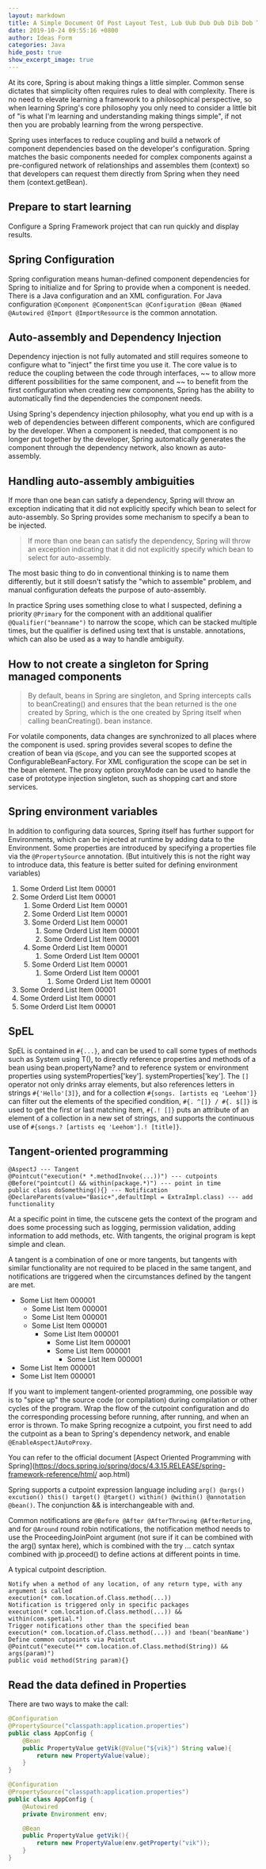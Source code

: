 ```yaml
---
layout: markdown
title: A Simple Document Of Post Layout Test, Lub Uub Dub Dub Dib Dob Tog Dog
date: 2019-10-24 09:55:16 +0800
author: Ideas Form
categories: Java
hide_post: true
show_excerpt_image: true
---
```


At its core, Spring is about making things a little simpler. Common sense dictates that simplicity often requires rules to deal with complexity. There is no need to elevate learning a framework to a philosophical perspective, so when learning Spring's core philosophy you only need to consider a little bit of "is what I'm learning and understanding making things simple", if not then you are probably learning from the wrong perspective.

Spring uses interfaces to reduce coupling and build a network of component dependencies based on the developer's configuration. Spring matches the basic components needed for complex components against a pre-configured network of relationships and assembles them (context) so that developers can request them directly from Spring when they need them (context.getBean).

## Prepare to start learning
Configure a Spring Framework project that can run quickly and display results.

## Spring Configuration
Spring configuration means human-defined component dependencies for Spring to initialize and for Spring to provide when a component is needed. There is a Java configuration and an XML configuration. For Java configuration `@Component @ComponentScan @Configuration @Bean @Named @Autowired @Import @ImportResource` is the common annotation.

## Auto-assembly and Dependency Injection
Dependency injection is not fully automated and still requires someone to configure what to "inject" the first time you use it. The core value is to reduce the coupling between the code through interfaces, ~~ to allow more different possibilities for the same component, and ~~ to benefit from the first configuration when creating new components, Spring has the ability to automatically find the dependencies the component needs.

Using Spring's dependency injection philosophy, what you end up with is a web of dependencies between different components, which are configured by the developer. When a component is needed, that component is no longer put together by the developer, Spring automatically generates the component through the dependency network, also known as auto-assembly.

## Handling auto-assembly ambiguities
If more than one bean can satisfy a dependency, Spring will throw an exception indicating that it did not explicitly specify which bean to select for auto-assembly. So Spring provides some mechanism to specify a bean to be injected.

> If more than one bean can satisfy the dependency, Spring will throw an exception indicating that it did not explicitly specify which bean to select for auto-assembly.   

The most basic thing to do in conventional thinking is to name them differently, but it still doesn't satisfy the "which to assemble" problem, and manual configuration defeats the purpose of auto-assembly.

In practice Spring uses something close to what I suspected, defining a priority `@Primary` for the component with an additional qualifier `@Qualifier("beanname")` to narrow the scope, which can be stacked multiple times, but the qualifier is defined using text that is unstable. annotations, which can also be used as a way to handle ambiguity.

## How to not create a singleton for Spring managed components
> By default, beans in Spring are singleton, and Spring intercepts calls to beanCreating() and ensures that the bean returned is the one created by Spring, which is the one created by Spring itself when calling beanCreating(). bean instance.   

For volatile components, data changes are synchronized to all places where the component is used. spring provides several scopes to define the creation of bean via `@Scope`, and you can see the supported scopes at ConfigurableBeanFactory. For XML configuration the scope can be set in the bean element. The proxy option proxyMode can be used to handle the case of prototype injection singleton, such as shopping cart and store services.

## Spring environment variables
In addition to configuring data sources, Spring itself has further support for Environments, which can be injected at runtime by adding data to the Environment. Some properties are introduced by specifying a properties file via the `@PropertySource` annotation. (But intuitively this is not the right way to introduce data, this feature is better suited for defining environment variables)

1. Some Orderd List Item 00001
1. Some Orderd List Item 00001
    1. Some Orderd List Item 00001
    1. Some Orderd List Item 00001
    1. Some Orderd List Item 00001
        1. Some Orderd List Item 00001
        1. Some Orderd List Item 00001
    1. Some Orderd List Item 00001
        1. Some Orderd List Item 00001
    1. Some Orderd List Item 00001
        1. Some Orderd List Item 00001
            1. Some Orderd List Item 00001
1. Some Orderd List Item 00001
1. Some Orderd List Item 00001
1. Some Orderd List Item 00001

## SpEL
SpEL is contained in `#{...}`, and can be used to call some types of methods such as System using T(), to directly reference properties and methods of a bean using bean.propertyName? and to reference system or environment properties using systemProperties['key']. systemProperties['key']. The `[]` operator not only drinks array elements, but also references letters in strings `#{'Hello'[3]}`, and for a collection `#{songs. [artists eq 'Leehom']}` can filter out the elements of the specified condition, `#{. ^[]} / #{. $[]}` is used to get the first or last matching item, `#{.! []}` puts an attribute of an element of a collection in a new set of strings, and supports the continuous use of `#{songs.? [artists eq 'Leehom'].! [title]}`.

## Tangent-oriented programming
```
@AspectJ --- Tangent
@Pointcut("execution(* *.methodInvoke(...))") --- cutpoints
@Before("pointcut() && within(package.*)") --- point in time
public class doSomething(){} --- Notification
@DeclareParents(value="Basic+",defaultImpl = ExtraImpl.class) --- add functionality
```

At a specific point in time, the cutscene gets the context of the program and does some processing such as logging, permission validation, adding information to add methods, etc. With tangents, the original program is kept simple and clean.

A tangent is a combination of one or more tangents, but tangents with similar functionality are not required to be placed in the same tangent, and notifications are triggered when the circumstances defined by the tangent are met.

* Some List Item 000001
    * Some List Item 000001
    * Some List Item 000001
    * Some List Item 000001
        * Some List Item 000001
            * Some List Item 000001
            * Some List Item 000001
                * Some List Item 000001
* Some List Item 000001
* Some List Item 000001

If you want to implement tangent-oriented programming, one possible way is to "spice up" the source code (or compilation) during compilation or other cycles of the program. Wrap the flow of the cutpoint configuration and do the corresponding processing before running, after running, and when an error is thrown. To make Spring recognize a cutpoint, you first need to add the cutpoint as a bean to Spring's dependency network, and enable `@EnableAspectJAutoProxy`.

You can refer to the official document [Aspect Oriented Programming with Spring](https://docs.spring.io/spring/docs/4.3.15.RELEASE/spring-framework-reference/html/ aop.html)

Spring supports a cutpoint expression language including `arg() @args() excution() this() target() @target() within() @within() @annotation @bean()`. The conjunction && is interchangeable with and.

Common notifications are `@Before @After @AfterThrowing @AfterReturing`, and for `@Around` round robin notifications, the notification method needs to use the ProceedingJoinPoint argument (not sure if it can be combined with the arg() syntax here), which is combined with the try ... catch syntax combined with jp.proceed() to define actions at different points in time.

A typical cutpoint description.
```
Notify when a method of any location, of any return type, with any argument is called
execution(* com.location.of.Class.method(...))
Notification is triggered only in specific packages
execution(* com.location.of.Class.method(...)) && within(com.spetial.*)
Trigger notifications other than the specified bean
execution(* com.location.of.Class.method(...)) and !bean('beanName')
Define common cutpoints via Pointcut
@Pointcut("execute(** com.location.of.Class.method(String)) && args(param)")
public void method(String param){}
```

## Read the data defined in Properties
There are two ways to make the call:
``` java
@Configuration
@PropertySource("classpath:application.properties")
public class AppConfig {
    @Bean
    public PropertyValue getVik(@Value("${vik}") String value){ 
        return new PropertyValue(value); 
    }
}

@Configuration
@PropertySource("classpath:application.properties")
public class AppConfig {
    @Autowired
    private Environment env;     

    @Bean
    public PropertyValue getVik(){ 
        return new PropertyValue(env.getProperty("vik")); 
    }
}
```
